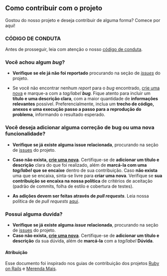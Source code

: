 ## Como contribuir com o projeto
Gostou do nosso projeto e deseja contribuir de alguma forma? Comece por aqui! 

### CÓDIGO DE CONDUTA
Antes de prosseguir, leia com atenção o nosso [código de conduta](https://github.com/fga-eps-mds/2018.2-Lino/blob/master/CODE_OF_CONDUCT.md).

### **Você achou algum *bug*?**
*  **Verifique se ele já não foi reportado** procurando na seção de *[issues](https://github.com/fga-eps-mds/2018.2-Lino/issues)* do projeto.

*  Se você não encontrar nenhum *report* para o *bug* encontrado, [crie uma nova](https://github.com/fga-eps-mds/2018.2-Lino/issues) e marque-a com a *tag/label* ***bug***. 
Fique atento para incluir um **título e uma descrição clara**, com a maior quantidade de **informações relevantes** possível. Preferencialmente, inclua um **trecho de código, anexos e uma execução passo a passo para a reprodução do problema**, informando o resultado esperado.

### **Você deseja adicionar alguma correção de bug ou uma nova funcionalidade?**
*  **Verifique se já existe alguma issue relacionada**, procurando na seção de [issues](https://github.com/fga-eps-mds/2018.2-Lino/issues) do projeto.

* **Caso não exista, [crie uma nova](https://github.com/fga-eps-mds/2018.2-Lino/issues)**. Certifique-se de **adicionar um título e descrição** clara do que foi realizado, além de **marcá-la com uma *tag/label* que se encaixe** dentro de sua contribuição. Caso **não exista** uma que se encaixa, sinta-se livre para **criar uma nova**. Verifique se **sua contribuição se encaixa na nossa política** de critérios de aceitação (padrão de commits, folha de estilo e cobertura de testes).
* **As adições devem ser feitas através de *pull requests***. Leia nossa política de de *pull requests* [aqui](https://github.com/fga-eps-mds/2018.2-Lino/blob/Policies/docs/policies/pull_request.md).

### Possui alguma duvida?
*  **Verifique se já existe alguma *issue* relacionada**, procurando na seção de [issues](https://github.com/fga-eps-mds/2018.2-Lino/issues) do projeto.
* **Caso não exista, [crie uma nova](https://github.com/fga-eps-mds/2018.2-Lino/issues)**. Certifique-se de **adicionar um título e descrição** da sua dúvida, além de **marcá-la** com a *tag/label* **Dúvida**. 

####  Atribuição
Esse documento foi inspirado nos guias de contribuição dos projetos [Ruby on Rails](https://github.com/rails/rails/blob/master/CONTRIBUTING.md) e [Merenda Mais](https://github.com/fga-eps-mds/2017.2-MerendaMais/blob/master/CONTRIBUTING.md).
